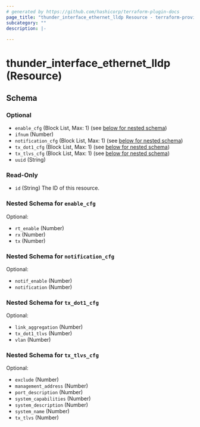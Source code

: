 ```yaml
---
# generated by https://github.com/hashicorp/terraform-plugin-docs
page_title: "thunder_interface_ethernet_lldp Resource - terraform-provider-thunder"
subcategory: ""
description: |-
  
---
```


# thunder_interface_ethernet_lldp (Resource)





<!-- schema generated by tfplugindocs -->
## Schema

### Optional

- `enable_cfg` (Block List, Max: 1) (see [below for nested schema](#nestedblock--enable_cfg))
- `ifnum` (Number)
- `notification_cfg` (Block List, Max: 1) (see [below for nested schema](#nestedblock--notification_cfg))
- `tx_dot1_cfg` (Block List, Max: 1) (see [below for nested schema](#nestedblock--tx_dot1_cfg))
- `tx_tlvs_cfg` (Block List, Max: 1) (see [below for nested schema](#nestedblock--tx_tlvs_cfg))
- `uuid` (String)

### Read-Only

- `id` (String) The ID of this resource.

<a id="nestedblock--enable_cfg"></a>
### Nested Schema for `enable_cfg`

Optional:

- `rt_enable` (Number)
- `rx` (Number)
- `tx` (Number)


<a id="nestedblock--notification_cfg"></a>
### Nested Schema for `notification_cfg`

Optional:

- `notif_enable` (Number)
- `notification` (Number)


<a id="nestedblock--tx_dot1_cfg"></a>
### Nested Schema for `tx_dot1_cfg`

Optional:

- `link_aggregation` (Number)
- `tx_dot1_tlvs` (Number)
- `vlan` (Number)


<a id="nestedblock--tx_tlvs_cfg"></a>
### Nested Schema for `tx_tlvs_cfg`

Optional:

- `exclude` (Number)
- `management_address` (Number)
- `port_description` (Number)
- `system_capabilities` (Number)
- `system_description` (Number)
- `system_name` (Number)
- `tx_tlvs` (Number)


